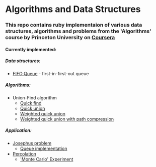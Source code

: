 # Algorithms and Data Structures
### This repo contains ruby implementaion of various data structures, algorithms and problems from the 'Algorithms' course by Princeton University on [Coursera](https://www.coursera.org/learn/algorithms-part1/)

#### Currently implemented:

##### Data structures:

- [FIFO Queue](https://github.com/mityakoval/algorithms/blob/master/data_structures/queue.rb "data_structures/queue.rb") - first-in-first-out queue


##### Algorithms:

- Union-Find algorithm
    + [Quick find](https://github.com/mityakoval/algorithms/blob/master/union-find/quick_find.rb "union-find/quick_union.rb")
    + [Quick union](https://github.com/mityakoval/algorithms/blob/master/union-find/quick_union.rb "union-find/quick_union.rb")
    + [Weighted quick union](https://github.com/mityakoval/algorithms/blob/master/union-find/weighted_quick_union.rb "union-find/weighted_quick_union.rb")
    + [Weighted quick union with path compression](https://github.com/mityakoval/algorithms/blob/master/union-find/weighted_quick_union_pc.rb "union-find/weighted_quick_union_pc.rb")


##### Application:

- [Josephus problem](https://en.wikipedia.org/wiki/Josephus_problem "Wikipedia - Josephus problem")
  + [Queue implementation](https://github.com/mityakoval/algorithms/blob/master/problems/josephus_problem/queue_solution.rb "problems/josephus_prolem/queue_solution.rb")
- [Percolation](https://github.com/mityakoval/algorithms/blob/master/union-find/percolation/percolation.rb "union-find/percolation/percolation.rb")
    + ['Monte Carlo' Experiment](https://github.com/mityakoval/algorithms/blob/master/union-find/percolation/percolation_stats.rb "union-find/percolation/percolation_stats.rb")


